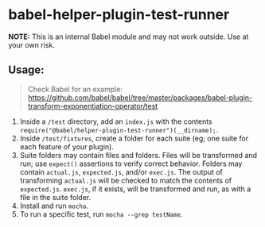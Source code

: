 # babel-helper-plugin-test-runner

**NOTE:** This is an internal Babel module and may not work outside. Use at your own risk.

## Usage:

> Check Babel for an example: https://github.com/babel/babel/tree/master/packages/babel-plugin-transform-exponentiation-operator/test

1. Inside a `/test` directory, add an `index.js` with the contents `require("@babel/helper-plugin-test-runner")(__dirname);`.
2. Inside `/test/fixtures`, create a folder for each suite (eg; one suite for each feature of your plugin).
3. Suite folders may contain files and folders. Files will be transformed and run; use `expect()` assertions to verify correct behavior. Folders may contain `actual.js`, `expected.js`, and/or `exec.js`. The output of transforming `actual.js` will be checked to match the contents of `expected.js`. `exec.js`, if it exists, will be transformed and run, as with a file in the suite folder.
3. Install and run `mocha`.
4. To run a specific test, run `mocha --grep testName`.
